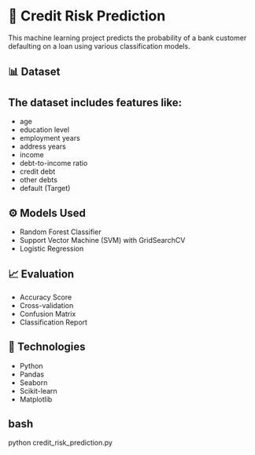# 🏦 Credit Risk Prediction

This machine learning project predicts the probability of a bank customer defaulting on a loan using various classification models.

## 📊 Dataset

## The dataset includes features like:
- age
- education level
- employment years
- address years
- income
- debt-to-income ratio
- credit debt
- other debts
- default (Target)

## ⚙️ Models Used

- Random Forest Classifier
- Support Vector Machine (SVM) with GridSearchCV
- Logistic Regression

## 📈 Evaluation

- Accuracy Score
- Cross-validation
- Confusion Matrix
- Classification Report

## 🧪 Technologies

- Python
- Pandas
- Seaborn
- Scikit-learn
- Matplotlib

## bash
python credit_risk_prediction.py
